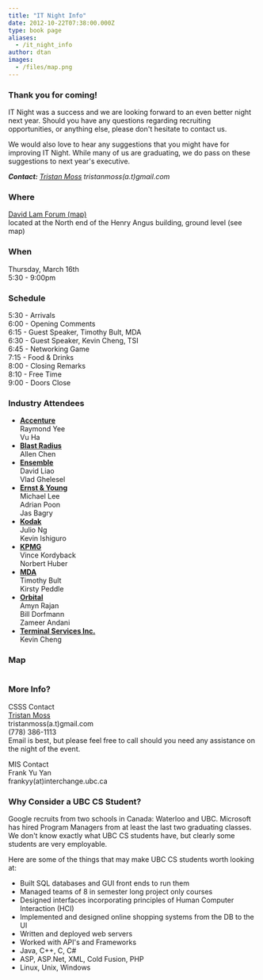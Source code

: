 ```yaml
---
title: "IT Night Info"
date: 2012-10-22T07:38:00.000Z
type: book page
aliases:
  - /it_night_info
author: dtan
images:
  - /files/map.png
---
```


<div class="field field-name-body field-type-text-with-summary field-label-hidden"><div class="field-items"><div class="field-item even"><h3>Thank you for coming!</h3>
<p>IT Night was a success and we are looking forward to an even better night next year.  Should you have any questions regarding recruiting opportunities, or anything else, please don&apos;t hesitate to contact us.</p>
<p>We would also love to hear any suggestions that you might have for improving IT Night.  While many of us are graduating, we do pass on these suggestions to next year&apos;s executive.</p>
<p><b><i>Contact: </i></b><i><a href="http://tristanmoss.net/" target="_blank">Tristan Moss</a> tristanmoss(a.t)gmail.com</i></p>
<h3>Where</h3>
<p><a href="https://maps.google.com/maps?f=q&amp;hl=en&amp;sll=49.264122,-123.250637&amp;sspn=0.006707,0.01678&amp;q=ubc+vancouver+angus&amp;cid=49264122,-123250637,2619071038577418934&amp;li=lmd&amp;t=h&amp;ll=49.26702,-123.249993&amp;spn=0.007085,0.01678" target="_blank">David Lam Forum (map)</a><br>
located at the North end of the Henry Angus building, ground level (see map)</p>
<h3>When</h3>
<p>Thursday, March 16th<br>
5:30 - 9:00pm</p>
<h3>Schedule</h3>
<p>5:30 - Arrivals<br>
6:00 - Opening Comments<br>
6:15 - Guest Speaker, Timothy Bult, MDA<br>
6:30 - Guest Speaker, Kevin Cheng, TSI<br>
6:45 - Networking Game<br>
7:15 - Food &amp; Drinks<br>
8:00 - Closing Remarks<br>
8:10 - Free Time<br>
9:00 - Doors Close</p>
<h3>Industry Attendees</h3>
<ul>
<li><strong><a href="http://www.accenture.com/" target="_blank">Accenture</a></strong><br>
Raymond Yee<br>
Vu Ha
</li>
<li><strong><a href="http://www.blastradius.com/index.jsp" target="_blank">Blast Radius</a></strong><br>
Allen Chen</li>
<li><strong><a href="http://www.ensemble.com/" target="_blank">Ensemble</a></strong><br>
David Liao<br>
Vlad Ghelesel</li>
<li><strong><a href="https://webforms.ey.com/global/content.nsf/Canada/Home" target="_blank">Ernst &amp; Young</a></strong><br>
Michael Lee<br>
Adrian Poon<br>
Jas Bagry</li>
<li><strong><a href="http://wwwca.kodak.com/CA/en/nav/kciHomePage.jhtml" target="_blank">Kodak</a></strong><br>
Julio Ng<br>
Kevin Ishiguro</li>
<li><strong><a href="http://www.kpmg.ca/en/" target="_blank">KPMG</a></strong><br>
Vince Kordyback<br>
Norbert Huber</li>
<li><strong><a href="http://www.mdacorporation.com/" target="_blank">MDA</a></strong><br>
Timothy Bult<br>
Kirsty Peddle</li>
<li><strong><a href="http://www.orbitaltech.com/" target="_blank">Orbital</a></strong><br>
Amyn Rajan<br>
Bill Dorfmann<br>
Zameer Andani</li>
<li><strong><a href="http://www.tsi.bc.ca/t3/index.php?id=43" target="_blank">Terminal Services Inc.</a></strong><br>
Kevin Cheng</li>
</ul>
<h3>Map</h3>
<p><img src="/files/map.png" alt=""></p>
<h3>More Info?</h3>
<p>CSSS Contact<br>
<a href="http://tristanmoss.net/" target="_blank">Tristan Moss</a><br>
tristanmoss(a.t)gmail.com<br>
(778) 386-1113<br>
Email is best, but please feel free to call should you need any assistance on the night of the event.</p>
<p>MIS Contact<br>
Frank Yu Yan<br>
frankyy(at)interchange.ubc.ca</p>
<h3>Why Consider a UBC CS Student?</h3>
<p>Google recruits from two schools in Canada: Waterloo and UBC. Microsoft has hired Program Managers from at least the last two graduating classes. We don&apos;t know exactly what UBC CS students have, but clearly some students are very employable. </p>
<p>Here are some of the things that may make UBC CS students worth looking at:</p>
<ul>
<li>Built SQL databases and GUI front ends to run them</li>
<li>Managed teams of 8 in semester long project only courses</li>
<li>Designed interfaces incorporating principles of Human Computer Interaction (HCI)</li>
<li>Implemented and designed online shopping systems from the DB to the UI</li>
<li>Written and deployed web servers</li>
<li>Worked with API&apos;s and Frameworks</li>
<li>Java, C++, C, C#</li>
<li>ASP, ASP.Net, XML, Cold Fusion, PHP</li>
<li>Linux, Unix, Windows</li>
</ul>
</div></div></div>    <footer>
          </footer>